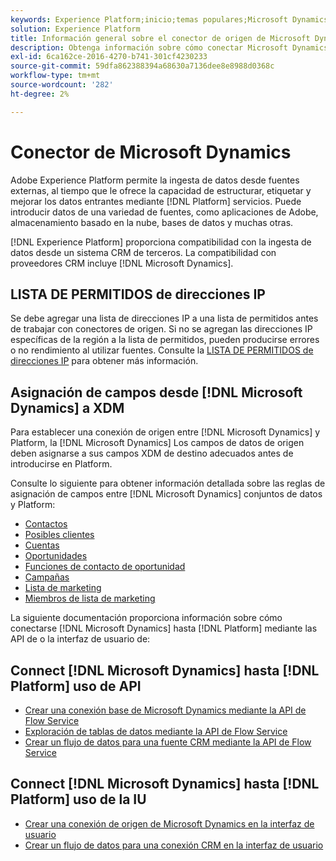 ```yaml
---
keywords: Experience Platform;inicio;temas populares;Microsoft Dynamics;microsoft dynamics;dynamics;Dynamics
solution: Experience Platform
title: Información general sobre el conector de origen de Microsoft Dynamics
description: Obtenga información sobre cómo conectar Microsoft Dynamics a Adobe Experience Platform mediante API o la interfaz de usuario.
exl-id: 6ca162ce-2016-4270-b741-301cf4230233
source-git-commit: 59dfa862388394a68630a7136dee8e8988d0368c
workflow-type: tm+mt
source-wordcount: '282'
ht-degree: 2%

---
```


# Conector de Microsoft Dynamics

Adobe Experience Platform permite la ingesta de datos desde fuentes externas, al tiempo que le ofrece la capacidad de estructurar, etiquetar y mejorar los datos entrantes mediante [!DNL Platform] servicios. Puede introducir datos de una variedad de fuentes, como aplicaciones de Adobe, almacenamiento basado en la nube, bases de datos y muchas otras.

[!DNL Experience Platform] proporciona compatibilidad con la ingesta de datos desde un sistema CRM de terceros. La compatibilidad con proveedores CRM incluye [!DNL Microsoft Dynamics].

## LISTA DE PERMITIDOS de direcciones IP

Se debe agregar una lista de direcciones IP a una lista de permitidos antes de trabajar con conectores de origen. Si no se agregan las direcciones IP específicas de la región a la lista de permitidos, pueden producirse errores o no rendimiento al utilizar fuentes. Consulte la [LISTA DE PERMITIDOS de direcciones IP](../../ip-address-allow-list.md) para obtener más información.

## Asignación de campos desde [!DNL Microsoft Dynamics] a XDM

Para establecer una conexión de origen entre [!DNL Microsoft Dynamics] y Platform, la [!DNL Microsoft Dynamics] Los campos de datos de origen deben asignarse a sus campos XDM de destino adecuados antes de introducirse en Platform.

Consulte lo siguiente para obtener información detallada sobre las reglas de asignación de campos entre [!DNL Microsoft Dynamics] conjuntos de datos y Platform:

- [Contactos](../adobe-applications/mapping/dynamics.md#contacts)
- [Posibles clientes](../adobe-applications/mapping/dynamics.md#leads)
- [Cuentas](../adobe-applications/mapping/dynamics.md#accounts)
- [Oportunidades](../adobe-applications/mapping/dynamics.md#opportunities)
- [Funciones de contacto de oportunidad](../adobe-applications/mapping/dynamics.md#opportunity-contact-roles)
- [Campañas](../adobe-applications/mapping/dynamics.md#campaigns)
- [Lista de marketing](../adobe-applications/mapping/dynamics.md#marketing-list)
- [Miembros de lista de marketing](../adobe-applications/mapping/dynamics.md#marketing-list-members)

La siguiente documentación proporciona información sobre cómo conectarse [!DNL Microsoft Dynamics] hasta [!DNL Platform] mediante las API de o la interfaz de usuario de:

## Connect [!DNL Microsoft Dynamics] hasta [!DNL Platform] uso de API

- [Crear una conexión base de Microsoft Dynamics mediante la API de Flow Service](../../tutorials/api/create/crm/ms-dynamics.md)
- [Exploración de tablas de datos mediante la API de Flow Service](../../tutorials/api/explore/tabular.md)
- [Crear un flujo de datos para una fuente CRM mediante la API de Flow Service](../../tutorials/api/collect/crm.md)

## Connect [!DNL Microsoft Dynamics] hasta [!DNL Platform] uso de la IU

- [Crear una conexión de origen de Microsoft Dynamics en la interfaz de usuario](../../tutorials/ui/create/crm/dynamics.md)
- [Crear un flujo de datos para una conexión CRM en la interfaz de usuario](../../tutorials/ui/dataflow/crm.md)
